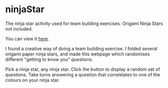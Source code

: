 # ninjaStar
The ninja star activity used for team building exercises. Origami Ninja Stars not included.

You can view it [here](http://cloong.ceredin.com/ninjastar.html).

I found a creative way of doing a team building exercise. I folded several origami paper ninja stars, and made this webpage which randomises different "getting to know you" questions.

Pick a ninja star, any ninja star.
Click the button to display a random set of questions. 
Take turns answering a question that correlelates to one of the colours on your ninja star.
